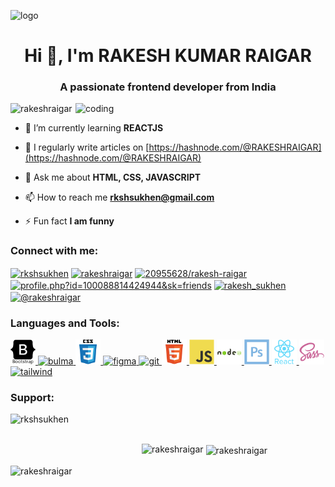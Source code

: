 ![logo](https://github.com/RAKESHRAIGAR/RAKESHRAIGAR/blob/main/images/Rakesh%20(2).gif)
<h1 align="center">Hi 👋, I'm RAKESH KUMAR RAIGAR</h1>
<h3 align="center">A passionate frontend developer from India</h3>
 <img src="https://camo.githubusercontent.com/c1dcb74cc1c1835b1d716f5051499a2814c683c806b15f04b0eba492863703e9/68747470733a2f2f63646e2e6472696262626c652e636f6d2f75736572732f3733303730332f73637265656e73686f74732f363538313234332f6176656e746f2e676966" alt="coding" align="right" width="400">
<p align="left"> <img src="https://komarev.com/ghpvc/?username=rakeshraigar&label=Profile%20views&color=0e75b6&style=flat" alt="rakeshraigar" /> </p>

- 🌱 I’m currently learning **REACTJS**

- 📝 I regularly write articles on [https://hashnode.com/@RAKESHRAIGAR](https://hashnode.com/@RAKESHRAIGAR)

- 💬 Ask me about **HTML, CSS, JAVASCRIPT**

- 📫 How to reach me **rkshsukhen@gmail.com**

- ⚡ Fun fact **I am funny**

<h3 align="left">Connect with me:</h3>
<p align="left">
<a href="https://twitter.com/rkshsukhen" target="blank"><img align="center" src="https://raw.githubusercontent.com/rahuldkjain/github-profile-readme-generator/master/src/images/icons/Social/twitter.svg" alt="rkshsukhen" height="30" width="40" /></a>
<a href="https://linkedin.com/in/rakeshraigar" target="blank"><img align="center" src="https://raw.githubusercontent.com/rahuldkjain/github-profile-readme-generator/master/src/images/icons/Social/linked-in-alt.svg" alt="rakeshraigar" height="30" width="40" /></a>
<a href="https://stackoverflow.com/users/20955628/rakesh-raigar" target="blank"><img align="center" src="https://raw.githubusercontent.com/rahuldkjain/github-profile-readme-generator/master/src/images/icons/Social/stack-overflow.svg" alt="20955628/rakesh-raigar" height="30" width="40" /></a>
<a href="https://fb.com/profile.php?id=100088814424944&sk=friends" target="blank"><img align="center" src="https://raw.githubusercontent.com/rahuldkjain/github-profile-readme-generator/master/src/images/icons/Social/facebook.svg" alt="profile.php?id=100088814424944&sk=friends" height="30" width="40" /></a>
<a href="https://instagram.com/rakesh_sukhen" target="blank"><img align="center" src="https://raw.githubusercontent.com/rahuldkjain/github-profile-readme-generator/master/src/images/icons/Social/instagram.svg" alt="rakesh_sukhen" height="30" width="40" /></a>
<a href="https://hashnode.com/@rakeshraigar" target="blank"><img align="center" src="https://raw.githubusercontent.com/rahuldkjain/github-profile-readme-generator/master/src/images/icons/Social/hashnode.svg" alt="@rakeshraigar" height="30" width="40" /></a>
</p>

<h3 align="left">Languages and Tools:</h3>
<p align="left"> <a href="https://getbootstrap.com" target="_blank" rel="noreferrer"> <img src="https://raw.githubusercontent.com/devicons/devicon/master/icons/bootstrap/bootstrap-plain-wordmark.svg" alt="bootstrap" width="40" height="40"/> </a> <a href="https://bulma.io/" target="_blank" rel="noreferrer"> <img src="https://raw.githubusercontent.com/gilbarbara/logos/804dc257b59e144eaca5bc6ffd16949752c6f789/logos/bulma.svg" alt="bulma" width="40" height="40"/> </a> <a href="https://www.w3schools.com/css/" target="_blank" rel="noreferrer"> <img src="https://raw.githubusercontent.com/devicons/devicon/master/icons/css3/css3-original-wordmark.svg" alt="css3" width="40" height="40"/> </a> <a href="https://www.figma.com/" target="_blank" rel="noreferrer"> <img src="https://www.vectorlogo.zone/logos/figma/figma-icon.svg" alt="figma" width="40" height="40"/> </a> <a href="https://git-scm.com/" target="_blank" rel="noreferrer"> <img src="https://www.vectorlogo.zone/logos/git-scm/git-scm-icon.svg" alt="git" width="40" height="40"/> </a> <a href="https://www.w3.org/html/" target="_blank" rel="noreferrer"> <img src="https://raw.githubusercontent.com/devicons/devicon/master/icons/html5/html5-original-wordmark.svg" alt="html5" width="40" height="40"/> </a> <a href="https://developer.mozilla.org/en-US/docs/Web/JavaScript" target="_blank" rel="noreferrer"> <img src="https://raw.githubusercontent.com/devicons/devicon/master/icons/javascript/javascript-original.svg" alt="javascript" width="40" height="40"/> </a> <a href="https://nodejs.org" target="_blank" rel="noreferrer"> <img src="https://raw.githubusercontent.com/devicons/devicon/master/icons/nodejs/nodejs-original-wordmark.svg" alt="nodejs" width="40" height="40"/> </a> <a href="https://www.photoshop.com/en" target="_blank" rel="noreferrer"> <img src="https://raw.githubusercontent.com/devicons/devicon/master/icons/photoshop/photoshop-line.svg" alt="photoshop" width="40" height="40"/> </a> <a href="https://reactjs.org/" target="_blank" rel="noreferrer"> <img src="https://raw.githubusercontent.com/devicons/devicon/master/icons/react/react-original-wordmark.svg" alt="react" width="40" height="40"/> </a> <a href="https://sass-lang.com" target="_blank" rel="noreferrer"> <img src="https://raw.githubusercontent.com/devicons/devicon/master/icons/sass/sass-original.svg" alt="sass" width="40" height="40"/> </a> <a href="https://tailwindcss.com/" target="_blank" rel="noreferrer"> <img src="https://www.vectorlogo.zone/logos/tailwindcss/tailwindcss-icon.svg" alt="tailwind" width="40" height="40"/> </a> </p>


<h3 align="left">Support:</h3>
<p><a href="https://www.buymeacoffee.com/rkshsukhen"> <img align="left" src="https://cdn.buymeacoffee.com/buttons/v2/default-yellow.png" height="50" width="210" alt="rkshsukhen" /></a></p><br><br>


<p><img align="left" src="https://github-readme-stats.vercel.app/api/top-langs?username=rakeshraigar&show_icons=true&locale=en&layout=compact" alt="rakeshraigar" /></p>

<p>&nbsp;<img align="center" src="https://github-readme-stats.vercel.app/api?username=rakeshraigar&show_icons=true&locale=en" alt="rakeshraigar" /></p>

<p><img align="center" src="https://github-readme-streak-stats.herokuapp.com/?user=rakeshraigar&" alt="rakeshraigar" /></p>

